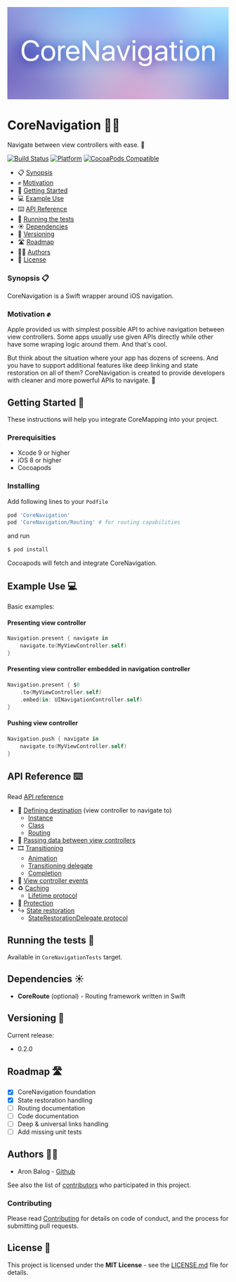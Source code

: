 ![](Documentation/Assets/cover-image.png)

# CoreNavigation 📱📲

Navigate between view controllers with ease. 💫

[![Build Status](https://travis-ci.org/aronbalog/CoreNavigation.svg?branch=master)](https://travis-ci.org/aronbalog/CoreNavigation)
[![Platform](https://img.shields.io/cocoapods/p/CoreNavigation.svg?style=flat)](https://github.com/aronbalog/CoreNavigation)
[![CocoaPods Compatible](https://img.shields.io/cocoapods/v/CoreNavigation.svg)](https://img.shields.io/cocoapods/v/CoreNavigation.svg)

- 📋 [Synopsis](#synopsis-)
- ✊ [Motivation](#motivation-)
- 🚀 [Getting Started](#getting-started-)
- 💻 [Example Use](#example-use-)
- ⌨️ [API Reference](#api-reference-%EF%B8%8F)
- 🔬 [Running the tests](#running-the-tests-)
- ☀️ [Dependencies](#dependencies-%EF%B8%8F)
- 🤖 [Versioning](#versioning-)
- 🛣 [Roadmap](#roadmap-)
- 👨‍💻 [Authors](#authors-)
- 📄 [License](#license-)

### Synopsis 📋

CoreNavigation is a Swift wrapper around iOS navigation.

### Motivation ✊

Apple provided us with simplest possible API to achive navigation between view controllers. Some apps usually use given APIs directly while other have some wraping logic around them. And that's cool.

But think about the situation where your app has dozens of screens. And you have to support additional features like deep linking and state restoration on all of them? CoreNavigation is created to provide developers with cleaner and more powerful APIs to navigate. 🔌

## Getting Started 🚀

These instructions will help you integrate CoreMapping into your project.

### Prerequisities

- Xcode 9 or higher
- iOS 8 or higher
- Cocoapods

### Installing

Add following lines to your `Podfile`

```ruby
pod 'CoreNavigation'
pod 'CoreNavigation/Routing' # for routing capabilities
```

and run 

```bash
$ pod install
```

Cocoapods will fetch and integrate CoreNavigation.

## Example Use 💻

Basic examples:

#### Presenting view controller

```swift
Navigation.present { navigate in    
    navigate.to(MyViewController.self)
}
```

#### Presenting view controller embedded in navigation controller

```swift
Navigation.present { $0    
    .to(MyViewController.self)
    .embed(in: UINavigationController.self)
}
```

#### Pushing view controller

```swift
Navigation.push { navigate in    
    navigate.to(MyViewController.self)
}
```

## API Reference ⌨️

Read [API reference](Documentation/API_REFERENCE.md)

- 📲 [Defining destination](Documentation/API_REFERENCE.md#destination-) (view controller to navigate to)
    - [Instance](Documentation/API_REFERENCE.md#passing-instance)
    - [Class](Documentation/API_REFERENCE.md#passing-class)
    - [Routing](Documentation/API_REFERENCE.md#passing-route)
- 📡 [Passing data between view controllers](Documentation/API_REFERENCE.md#passing-data-between-view-controllers-)
- 🎞 [Transitioning](Documentation/API_REFERENCE.md#transitioning-)
    - [Animation](Documentation/API_REFERENCE.md#animation)
    - [Transitioning delegate](Documentation/API_REFERENCE.md#transitioning-delegate)
    - [Completion](Documentation/API_REFERENCE.md#completion)
- 🎯 [View controller events](Documentation/API_REFERENCE.md#view-controller-events-)
- ♻️ [Caching](Documentation/API_REFERENCE.md#caching-%EF%B8%8F)
    - [Lifetime protocol](Documentation/API_REFERENCE.md#lifetime-protocol)
- 👮 [Protection](Documentation/API_REFERENCE.md#protection-)
- ↪️ [State restoration](Documentation/API_REFERENCE.md#state-restoration-%EF%B8%8F)
    - [StateRestorationDelegate protocol](Documentation/API_REFERENCE.md#staterestorationdelegate-protocol)

## Running the tests 🔬

Available in `CoreNavigationTests` target.

## Dependencies ☀️

* **CoreRoute** (optional) - Routing framework written in Swift

## Versioning 🤖

Current release:

- 0.2.0

## Roadmap 🛣

- [x] CoreNavigation foundation
- [x] State restoration handling
- [ ] Routing documentation
- [ ] Code documentation
- [ ] Deep & universal links handling
- [ ] Add missing unit tests

## Authors 👨‍💻

- Aron Balog - [Github](https://github.com/aronbalog)

See also the list of [contributors](CONTRIBUTORS.md) who participated in this project.

### Contributing

Please read [Contributing](CONTRIBUTING.md) for details on code of conduct, and the process for submitting pull requests.

## License 📄

This project is licensed under the **MIT License** - see the [LICENSE.md](LICENSE.md) file for details.
